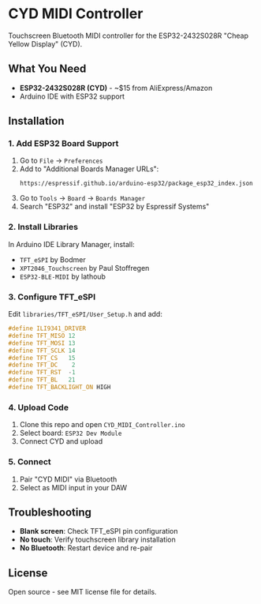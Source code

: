 # CYD MIDI Controller

Touchscreen Bluetooth MIDI controller for the ESP32-2432S028R "Cheap Yellow Display" (CYD).

## What You Need

- **ESP32-2432S028R (CYD)** - ~$15 from AliExpress/Amazon
- Arduino IDE with ESP32 support

## Installation

### 1. Add ESP32 Board Support
1. Go to `File` → `Preferences`
2. Add to "Additional Boards Manager URLs":
   ```
   https://espressif.github.io/arduino-esp32/package_esp32_index.json
   ```
3. Go to `Tools` → `Board` → `Boards Manager`
4. Search "ESP32" and install "ESP32 by Espressif Systems"

### 2. Install Libraries
In Arduino IDE Library Manager, install:
- `TFT_eSPI` by Bodmer
- `XPT2046_Touchscreen` by Paul Stoffregen  
- `ESP32-BLE-MIDI` by lathoub

### 3. Configure TFT_eSPI
Edit `libraries/TFT_eSPI/User_Setup.h` and add:
```cpp
#define ILI9341_DRIVER
#define TFT_MISO 12
#define TFT_MOSI 13
#define TFT_SCLK 14
#define TFT_CS   15
#define TFT_DC    2
#define TFT_RST  -1
#define TFT_BL   21
#define TFT_BACKLIGHT_ON HIGH
```

### 4. Upload Code
1. Clone this repo and open `CYD_MIDI_Controller.ino`
2. Select board: `ESP32 Dev Module`
3. Connect CYD and upload

### 5. Connect
1. Pair "CYD MIDI" via Bluetooth
2. Select as MIDI input in your DAW

## Troubleshooting

- **Blank screen**: Check TFT_eSPI pin configuration
- **No touch**: Verify touchscreen library installation
- **No Bluetooth**: Restart device and re-pair

## License

Open source - see MIT license file for details.
